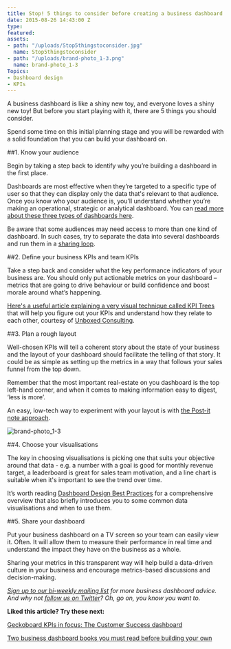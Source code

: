 ```yaml
---
title: Stop! 5 things to consider before creating a business dashboard
date: 2015-08-26 14:43:00 Z
type: 
featured: 
assets:
- path: "/uploads/Stop5thingstoconsider.jpg"
  name: Stop5thingstoconsider
- path: "/uploads/brand-photo_1-3.png"
  name: brand-photo_1-3
Topics:
- Dashboard design
- KPIs
---
```


A business dashboard is like a shiny new toy, and everyone loves a shiny new toy! But before you start playing with it, there are 5 things you should consider. 

Spend some time on this initial planning stage and you will be rewarded with a solid foundation that you can build your dashboard on.


##1. Know your audience

Begin by taking a step back to identify why you’re building a dashboard in the first place.

Dashboards are most effective when they’re targeted to a specific type of user so that they can display only the data that's relevant to that audience. Once you know who your audience is, you’ll understand whether you’re making an operational, strategic or analytical dashboard. You can [read more about these three types of dashboards here](https://www.geckoboard.com/blog/building-great-dashboards-6-golden-rules-to-successful-dashboard-design/). 

Be aware that some audiences may need access to more than one kind of dashboard. In such cases, try to separate the data into several dashboards and run them in a [sharing loop](https://support.geckoboard.com/hc/en-us/articles/203233027-Sharing-loops).


##2. Define your business KPIs and team KPIs

Take a step back and consider what the key performance indicators of your business are. You should only put actionable metrics on your dashboard – metrics that are going to drive behaviour or build confidence and boost morale around what’s happening.

[Here's a useful article explaining a very visual technique called KPI Trees](https://www.unboxedconsulting.com/blog/planting-the-seeds-for-successful-kpi-trees) that will help you figure out your KPIs and understand how they relate to each other, courtesy of [Unboxed Consulting](https://twitter.com/Ubxd). 


##3. Plan a rough layout

Well-chosen KPIs will tell a coherent story about the state of your business and the layout of your dashboard should facilitate the telling of that story. It could be as simple as setting up the metrics in a way that follows your sales funnel from the top down.

Remember that the most important real-estate on you dashboard is the top left-hand corner, and when it comes to making information easy to digest, ‘less is more’.

An easy, low-tech way to experiment with your layout is with [the Post-it note approach](https://www.geckoboard.com/blog/dashboard-creation-the-post-it-note-approach/). 

![brand-photo_1-3](/uploads/brand-photo_1-3.png) 

##4. Choose your visualisations

The key in choosing visualisations is picking one that suits your objective around that data - e.g. a number with a goal is good for monthly revenue target, a leaderboard is great for sales team motivation, and a line chart is suitable when it's important to see the trend over time. 

It’s worth reading [Dashboard Design Best Practices](https://www.geckoboard.com/blog/dashboard-design-best-practices/) for a comprehensive overview that also briefly introduces you to some common data visualisations and when to use them.

##5. Share your dashboard

Put your business dashboard on a TV screen so your team can easily view it. Often. It will allow them to measure their performance in real time and understand the impact they have on the business as a whole.

Sharing your metrics in this transparent way will help build a data-driven culture in your business and encourage metrics-based discussions and decision-making. 



*[Sign up to our bi-weekly mailing list](https://geckoboard.us1.list-manage.com/subscribe/post?u=f8c11c17753d5c653c8d22b3d&id=1d9b0f4b86) for more business dashboard advice. And why not [follow us on Twitter](https://twitter.com/geckoboard)? Oh, go on, you know you want to.*



**Liked this article? Try these next:**

[Geckoboard KPIs in focus: The Customer Success dashboard
](https://www.geckoboard.com/blog/geckoboard-kpis-in-focus-the-customer-success-dashboard/)

[Two business dashboard books you must read before building your own](https://www.geckoboard.com/blog/two-business-dashboard-books-you-must-read-before-building-your-own/)

